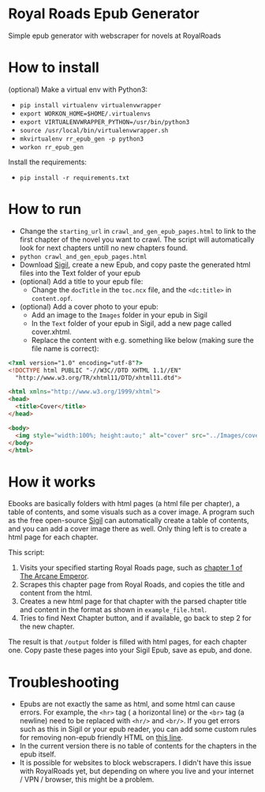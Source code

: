 # Royal Roads Epub Generator

Simple epub generator with webscraper for novels at RoyalRoads

# How to install

(optional) Make a virtual env with Python3:

- `pip install virtualenv virtualenvwrapper`
- `export WORKON_HOME=$HOME/.virtualenvs`
- `export VIRTUALENVWRAPPER_PYTHON=/usr/bin/python3`
- `source /usr/local/bin/virtualenvwrapper.sh`
- `mkvirtualenv rr_epub_gen -p python3`
- `workon rr_epub_gen`

Install the requirements:

- `pip install -r requirements.txt`

# How to run

- Change the `starting_url` in `crawl_and_gen_epub_pages.html` to link to the first chapter of the novel you want to crawl. The script will automatically look for next chapters untill no new chapters found.
- `python crawl_and_gen_epub_pages.html`
- Download [Sigil](https://sigil-ebook.com/), create a new Epub, and copy paste the generated html files into the Text folder of your epub 
- (optional) Add a title to your epub file:
    - Change the `docTitle` in the `toc.ncx` file, and the `<dc:title>` in `content.opf`. 
- (optional) Add a cover photo to your epub:
    - Add an image to the `Images` folder in your epub in Sigil
    - In the `Text` folder of your epub in Sigil, add a new page called cover.xhtml. 
    - Replace the content with e.g. something like below (making sure the file name is correct):
```html
<?xml version="1.0" encoding="utf-8"?>
<!DOCTYPE html PUBLIC "-//W3C//DTD XHTML 1.1//EN"
  "http://www.w3.org/TR/xhtml11/DTD/xhtml11.dtd">

<html xmlns="http://www.w3.org/1999/xhtml">
<head>
  <title>Cover</title>
</head>

<body>
  <img style="width:100%; height:auto;" alt="cover" src="../Images/cover.png"/>
</body>
</html> 
```


# How it works

Ebooks are basically folders with html pages (a html file per chapter), a table of contents, and some visuals such as a cover image.
A program such as the free open-source [Sigil](https://sigil-ebook.com/) can automatically create a table of contents, and you can add a cover image there as well. Only thing left is to create a html page for each chapter.

This script:

1. Visits your specified starting Royal Roads page, such as [chapter 1 of The Arcane Emperor](https://www.royalroad.com/fiction/8463/the-arcane-emperor/chapter/94620/chapter-1-new-beginnings).
2. Scrapes this chapter page from Royal Roads, and copies the title and content from the html.
3. Creates a new html page for that chapter with the parsed chapter title and content in the format as shown in `example_file.html`.
4. Tries to find Next Chapter button, and if available, go back to step 2 for the new chapter.

The result is that `/output` folder is filled with html pages, for each chapter one. Copy paste these pages into your Sigil Epub, save as epub, and done.

# Troubleshooting
- Epubs are not exactly the same as html, and some html can cause errors. For example, the `<hr>` tag ( a horizontal line) or the `<br>` tag (a newline) need to be replaced with `<hr/>` and `<br/>`. 
If you get errors such as this in Sigil or your epub reader, you can add some custom rules for removing non-epub friendly HTML on [this line](https://github.com/thaije/rr_epub_generator/blob/main/crawl_and_gen_epub_pages.py#L58).
- In the current version there is no table of contents for the chapters in the epub itself.
- It is possible for websites to block webscrapers. I didn't have this issue with RoyalRoads yet, but depending on where you live and your internet / VPN / browser, this might be a problem.
